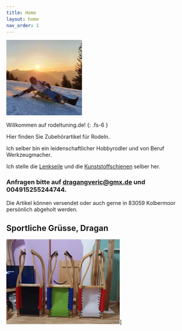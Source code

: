 ```yaml
---
title: Home
layout: home
nav_order: 1
---
```

![Rodeltuning Logo](images/logo-klein.webp)

Willkommen auf rodeltuning.de!
{: .fs-6 }

Hier finden Sie Zubehörartikel für Rodeln.

Ich selber bin ein leidenschaftlicher Hobbyrodler und von Beruf Werkzeugmacher.

Ich stelle die [Lenkseile](pages/lenkseil.md) und die [Kunststoffschienen](pages/schienen.md) selber her.

### Anfragen bitte auf dragangveric@gmx.de und 004915255244744.

Die Artikel können versendet oder auch gerne in 83059 Kolbermoor persönlich abgeholt werden.

## Sportliche Grüsse, Dragan

![rodel](/images/small/rodel.webp)]
